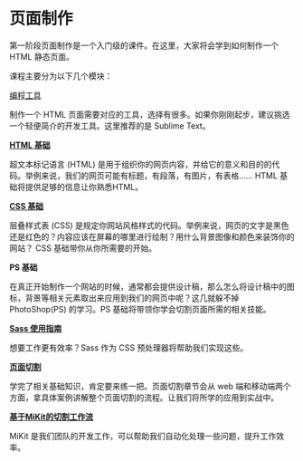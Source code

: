 # 页面制作

第一阶段页面制作是一个入门级的课件。在这里，大家将会学到如何制作一个 HTML 静态页面。

课程主要分为以下几个模块：

[编程工具](/chapter1/01_tools.md)

制作一个 HTML 页面需要对应的工具，选择有很多。如果你刚刚起步，建议挑选一个轻便简介的开发工具。这里推荐的是 Sublime Text。

[**HTML 基础**](/chapter1/02_html.md)

超文本标记语言 \(HTML\) 是用于组织你的网页内容，并给它的意义和目的的代码。举例来说，我们的网页可能有标题，有段落，有图片，有表格...... HTML 基础将提供足够的信息让你熟悉HTML。

[**CSS 基础**](/chapter1/03_css.md)

层叠样式表 \(CSS\) 是规定你网站风格样式的代码。举例来说，网页的文字是黑色还是红色的？内容应该在屏幕的哪里进行绘制？用什么背景图像和颜色来装饰你的网站？ CSS 基础带你从你所需要的开始。

**PS 基础**

在真正开始制作一个网站的时候，通常都会提供设计稿，那么怎么将设计稿中的图标，背景等相关元素取出来应用到我们的网页中呢？这几就躲不掉 PhotoShop\(PS\) 的学习。PS 基础将带领你学会切割页面所需的相关技能。

[**Sass 使用指南**](/chapter1/04_sass.md)

想要工作更有效率？Sass 作为 CSS 预处理器将帮助我们实现这些。

[**页面切割**](/chapter1/06_cutting.md)

学完了相关基础知识，肯定要来练一把。页面切割章节会从 web 端和移动端两个方面，拿具体案例讲解整个页面切割的流程。让我们将所学的应用到实战中。

[**基于MiKit的切割工作流**](/chapter1/07_mikit.md)

MiKit 是我们团队的开发工作，可以帮助我们自动化处理一些问题，提升工作效率。






